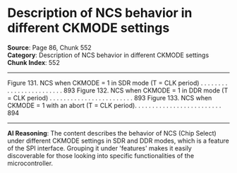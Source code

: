 # Description of NCS behavior in different CKMODE settings

**Source**: Page 86, Chunk 552  
**Category**: Description of NCS behavior in different CKMODE settings  
**Chunk Index**: 552

---

Figure 131. NCS when CKMODE = 1 in SDR mode (T = CLK period) . . . . . . . . . . . . . . . . . . . . . . . . 893
Figure 132. NCS when CKMODE = 1 in DDR mode (T = CLK period) . . . . . . . . . . . . . . . . . . . . . . . . 893
Figure 133. NCS when CKMODE = 1 with an abort (T = CLK period). . . . . . . . . . . . . . . . . . . . . . . . . 894

---

**AI Reasoning**: The content describes the behavior of NCS (Chip Select) under different CKMODE settings in SDR and DDR modes, which is a feature of the SPI interface. Grouping it under 'features' makes it easily discoverable for those looking into specific functionalities of the microcontroller.
